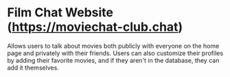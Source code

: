 # Film Chat Website (https://moviechat-club.chat)

Allows users to talk about movies both publicly with everyone on the home page and privately with their friends. Users can also customize their profiles by adding their favorite movies, and if they aren't in the database, they can add it themselves.
